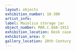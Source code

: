 ```yaml
---
layout: objects
exhibition_number: 16-300
artist_info: 
label: Maiolica storage jar
object_number: MAR.C.68A-1912
exhibition_location: Desk case 
exhibition_area: D
gallery_location: 20th Century
---
```

